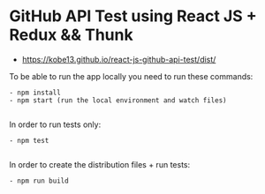 # GitHub API Test using React JS + Redux && Thunk

- https://kobe13.github.io/react-js-github-api-test/dist/

To be able to run the app locally you need to run these commands:
 ```
 - npm install
 - npm start (run the local environment and watch files)
  
 ```

In order to run tests only:
 ```
 - npm test
  
 ```

 In order to create the distribution files + run tests:
  ```
 - npm run build
  
 ```
 